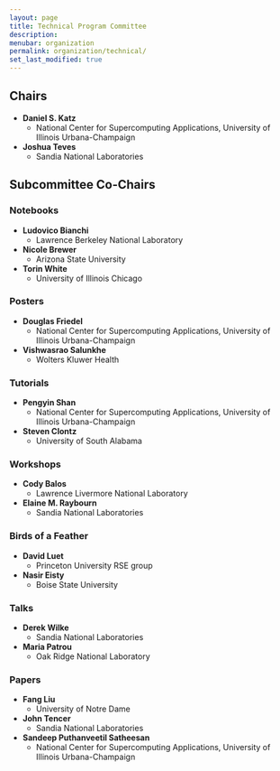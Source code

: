 ```yaml
---
layout: page
title: Technical Program Committee
description: 
menubar: organization
permalink: organization/technical/
set_last_modified: true
---
```


## Chairs

- **Daniel S. Katz**
  - National Center for Supercomputing Applications, University of Illinois Urbana-Champaign
- **Joshua Teves**
  - Sandia National Laboratories

## Subcommittee Co-Chairs

### Notebooks

- **Ludovico Bianchi**
  - Lawrence Berkeley National Laboratory
- **Nicole Brewer**
  - Arizona State University
- **Torin White**
  - University of Illinois Chicago

### Posters

- **Douglas Friedel**
  - National Center for Supercomputing Applications, University of Illinois Urbana-Champaign
- **Vishwasrao Salunkhe**
  - Wolters Kluwer Health

### Tutorials

- **Pengyin Shan**
  - National Center for Supercomputing Applications, University of Illinois Urbana-Champaign
- **Steven Clontz**
  - University of South Alabama

### Workshops

- **Cody Balos**
  - Lawrence Livermore National Laboratory
- **Elaine M. Raybourn**
  - Sandia National Laboratories

### Birds of a Feather

- **David Luet**
  - Princeton University RSE group
- **Nasir Eisty**
  - Boise State University

### Talks

- **Derek Wilke**
  - Sandia National Laboratories
- **Maria Patrou**
  - Oak Ridge National Laboratory

### Papers

- **Fang Liu**
  - University of Notre Dame
- **John Tencer**
  - Sandia National Laboratories
- **Sandeep Puthanveetil Satheesan**
  - National Center for Supercomputing Applications, University of Illinois Urbana-Champaign
